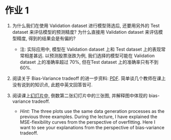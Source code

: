 # 作业 1

1. 为什么我们在使用 Validation dataset 进行模型筛选后, 还要用另外的 Test dataset 来评估模型的预测精度? 为什么直接用 Validation dataset 来评估模型精度, 得到的结果会是有偏的?

    - 注: 实际应用中, 模型在 Validation dataset 上和 Test dataset 上的表现常常相差甚远. 以预测股票涨跌为例, 我们选择的模型可能在 Validation dataset 上的准确率超过 70%, 但在Test dataset 上的准确率只有不到 60%.


1. 阅读关于 Bias-Variance tradeoff 的进一步资料: [PDF](/hw/wiki.pdf). 简单谈几个教师在课上没有说到的知识点, 此题中英文回答皆可.


1. 阅读课上[幻灯片中,](/slides/w1c-intro-stat-learning.pdf)
倒数第二张幻灯片中的三张图, 并解释图中体现的
bias-variance tradeoff.
    - *Hint:*
  The three plots use the same data generation processes as the previous three examples. During the lecture, I have explained the MSE-flexibility curves from the perspective of overfitting. Here I want to see your explanations from the perspective of
  bias-variance tradeoff.
   
   



